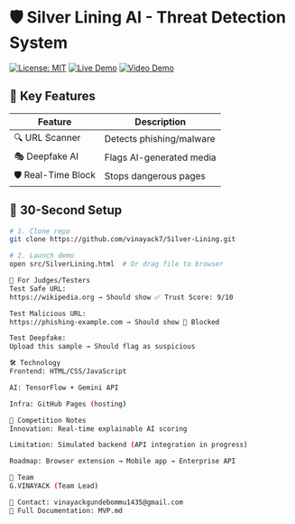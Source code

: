 # 🛡️ Silver Lining AI - Threat Detection System

[![License: MIT](https://img.shields.io/badge/License-MIT-blue.svg)](LICENSE)
[![Live Demo](https://img.shields.io/badge/Try_Online-Here-green)](https://vinayack7.github.io/Silver-Lining/src/SL.html)
[![Video Demo](https://img.shields.io/badge/Watch_Video-Here-red)](https://drive.google.com/file/d/1FOLh3OPfuckIW0o2swGFXAWhN9ICngMA/view?usp=drivesdk)

## 🌟 Key Features
| Feature | Description |
|---------|-------------|
| 🔍 URL Scanner | Detects phishing/malware |
| 🎭 Deepfake AI | Flags AI-generated media |
| 🛡️ Real-Time Block | Stops dangerous pages |

## 🚀 30-Second Setup
```bash
# 1. Clone repo
git clone https://github.com/vinayack7/Silver-Lining.git

# 2. Launch demo
open src/SilverLining.html  # Or drag file to browser

🧪 For Judges/Testers
Test Safe URL:
https://wikipedia.org → Should show ✅ Trust Score: 9/10

Test Malicious URL:
https://phishing-example.com → Should show 🚫 Blocked

Test Deepfake:
Upload this sample → Should flag as suspicious

🛠️ Technology
Frontend: HTML/CSS/JavaScript

AI: TensorFlow + Gemini API

Infra: GitHub Pages (hosting)

📌 Competition Notes
Innovation: Real-time explainable AI scoring

Limitation: Simulated backend (API integration in progress)

Roadmap: Browser extension → Mobile app → Enterprise API

👥 Team
G.VINAYACK (Team Lead)

📧 Contact: vinayackgundebommu1435@gmail.com
📄 Full Documentation: MVP.md
